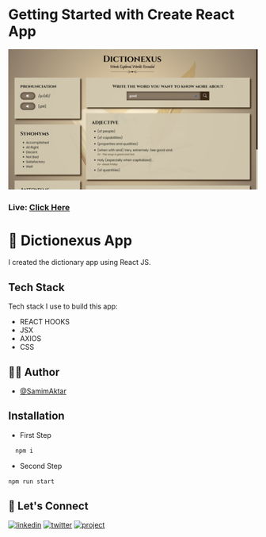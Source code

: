 # Getting Started with Create React App

[![MasterHead](https://raw.githubusercontent.com/Samim-Aktar-coder/Dictionary-App/main/Github%20Banner.png)](https://dictionexus.netlify.app/)

### Live: [Click Here](https://dictionexus.netlify.app/)

# 🚀 Dictionexus App

I created the dictionary app using React JS.

## Tech Stack

Tech stack I use to build this app:

- REACT HOOKS
- JSX
- AXIOS
- CSS

## 🙋‍♂️ Author

- [@SamimAktar](https://github.com/Samim-Aktar-coder)

## Installation

- First Step

```bash
  npm i
```

- Second Step

```bash
npm run start
```

## 🔗 Let's Connect

[![linkedin](https://img.shields.io/badge/linkedin-0A66C2?style=for-the-badge&logo=linkedin&logoColor=white)](https://www.linkedin.com/in/samimaktr/)
[![twitter](https://img.shields.io/badge/twitter-1DA1F2?style=for-the-badge&logo=twitter&logoColor=white)](https://twitter.com/hellosamaktr)
[![project](https://img.shields.io/badge/project_link-96C43A?style=for-the-badge&logo=tp-link&logoColor=white)](https://my-lightcode.netlify.app/)
